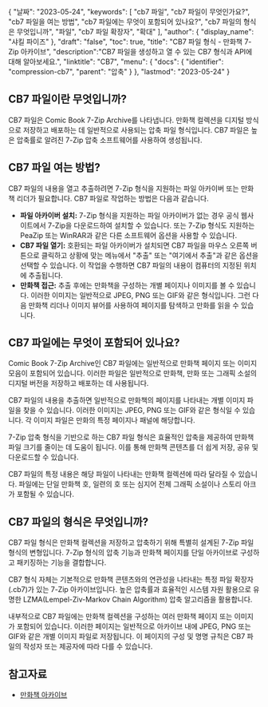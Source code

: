 {
"날짜": "2023-05-24",
  "keywords": [
"cb7 파일",
"cb7 파일이 무엇인가요?",
"cb7 파일을 여는 방법",
"cb7 파일에는 무엇이 포함되어 있나요?",
"cb7 파일의 형식은 무엇입니까",
"파일",
"cb7 파일 확장자",
"확대"
],
  "author": {
"display_name": "샤킬 파이즈"
},
"draft": "false",
"toc": true,
"title": "CB7 파일 형식 - 만화책 7-Zip 아카이브",
  "description":"CB7 파일을 생성하고 열 수 있는 CB7 형식과 API에 대해 알아보세요.",
"linktitle": "CB7",
  "menu": {
    "docs": {
      "identifier": "compression-cb7",
"parent": "압축"
}
},
"lastmod": "2023-05-24"
}

## CB7 파일이란 무엇입니까?

CB7 파일은 Comic Book 7-Zip Archive를 나타냅니다. 만화책 컬렉션을 디지털 방식으로 저장하고 배포하는 데 일반적으로 사용되는 압축 파일 형식입니다. CB7 파일은 높은 압축률로 알려진 7-Zip 압축 소프트웨어를 사용하여 생성됩니다.

## CB7 파일 여는 방법?

CB7 파일의 내용을 열고 추출하려면 7-Zip 형식을 지원하는 파일 아카이버 또는 만화책 리더가 필요합니다. CB7 파일로 작업하는 방법은 다음과 같습니다.

- **파일 아카이버 설치:** 7-Zip 형식을 지원하는 파일 아카이버가 없는 경우 공식 웹사이트에서 7-Zip을 다운로드하여 설치할 수 있습니다. 또는 7-Zip 형식도 지원하는 PeaZip 또는 WinRAR과 같은 다른 소프트웨어 옵션을 사용할 수 있습니다.
- **CB7 파일 열기:** 호환되는 파일 아카이버가 설치되면 CB7 파일을 마우스 오른쪽 버튼으로 클릭하고 상황에 맞는 메뉴에서 "추출" 또는 "여기에서 추출"과 같은 옵션을 선택할 수 있습니다. 이 작업을 수행하면 CB7 파일의 내용이 컴퓨터의 지정된 위치에 추출됩니다.
- **만화책 접근:** 추출 후에는 만화책을 구성하는 개별 페이지나 이미지를 볼 수 있습니다. 이러한 이미지는 일반적으로 JPEG, PNG 또는 GIF와 같은 형식입니다. 그런 다음 만화책 리더나 이미지 뷰어를 사용하여 페이지를 탐색하고 만화를 읽을 수 있습니다.

## CB7 파일에는 무엇이 포함되어 있나요?

Comic Book 7-Zip Archive인 CB7 파일에는 일반적으로 만화책 페이지 또는 이미지 모음이 포함되어 있습니다. 이러한 파일은 일반적으로 만화책, 만화 또는 그래픽 소설의 디지털 버전을 저장하고 배포하는 데 사용됩니다.

CB7 파일의 내용을 추출하면 일반적으로 만화책의 페이지를 나타내는 개별 이미지 파일을 찾을 수 있습니다. 이러한 이미지는 JPEG, PNG 또는 GIF와 같은 형식일 수 있습니다. 각 이미지 파일은 만화의 특정 페이지나 패널에 해당합니다.

7-Zip 압축 형식을 기반으로 하는 CB7 파일 형식은 효율적인 압축을 제공하여 만화책 파일 크기를 줄이는 데 도움이 됩니다. 이를 통해 만화책 콘텐츠를 더 쉽게 저장, 공유 및 다운로드할 수 있습니다.

CB7 파일의 특정 내용은 해당 파일이 나타내는 만화책 컬렉션에 따라 달라질 수 있습니다. 파일에는 단일 만화책 호, 일련의 호 또는 심지어 전체 그래픽 소설이나 스토리 아크가 포함될 수 있습니다.

## CB7 파일의 형식은 무엇입니까?

CB7 파일 형식은 만화책 컬렉션을 저장하고 압축하기 위해 특별히 설계된 7-Zip 파일 형식의 변형입니다. 7-Zip 형식의 압축 기능과 만화책 페이지를 단일 아카이브로 구성하고 패키징하는 기능을 결합합니다.

CB7 형식 자체는 기본적으로 만화책 콘텐츠와의 연관성을 나타내는 특정 파일 확장자(.cb7)가 있는 7-Zip 아카이브입니다. 높은 압축률과 효율적인 시스템 자원 활용으로 유명한 LZMA(Lempel-Ziv-Markov Chain Algorithm) 압축 알고리즘을 활용합니다.

내부적으로 CB7 파일에는 만화책 컬렉션을 구성하는 여러 만화책 페이지 또는 이미지가 포함되어 있습니다. 이러한 페이지는 일반적으로 아카이브 내에 JPEG, PNG 또는 GIF와 같은 개별 이미지 파일로 저장됩니다. 이 페이지의 구성 및 명명 규칙은 CB7 파일의 작성자 또는 제공자에 따라 다를 수 있습니다.

## 참고자료
* [만화책 아카이브](https://en.wikipedia.org/wiki/Comic_book_archive)

